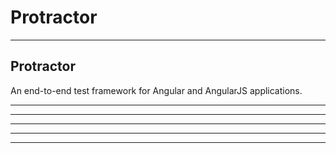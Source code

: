 # Protractor

---


## Protractor


An end-to-end test framework for Angular and AngularJS applications.

---


---



---



---



---



